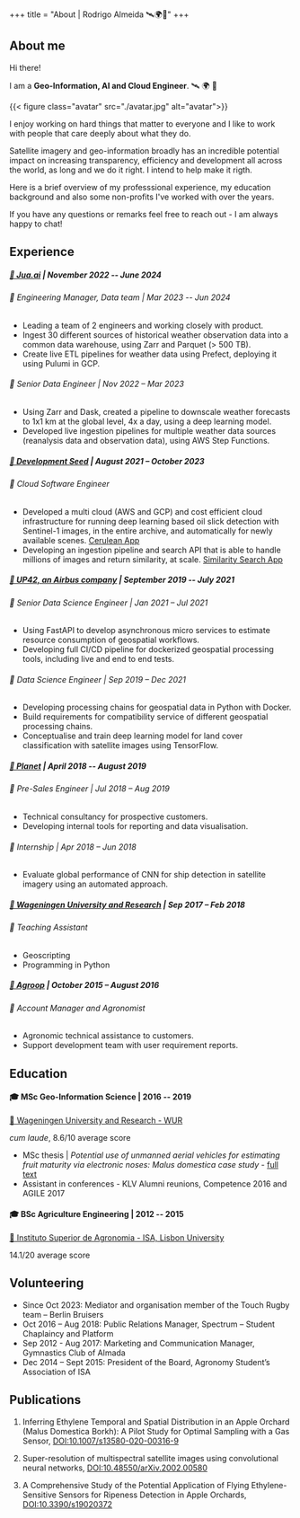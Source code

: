 +++
title = "About | Rodrigo Almeida 🛰️🌍🤖"
+++

## About me

Hi there!

I am a **Geo-Information, AI and Cloud Engineer**. 🛰️ 🌍 🤖

{{< figure class="avatar" src="./avatar.jpg" alt="avatar">}}

I enjoy working on hard things that matter to everyone and I like to work with people that care deeply about what they do. 

Satellite imagery and geo-information broadly has an incredible potential impact on increasing transparency, efficiency and development all across the world, as long and we do it right. I intend to help make it rigth. 

Here is a brief overview of my professsional experience, my education background and also some non-profits I've worked with over the years. 

If you have any questions or remarks feel free to reach out - I am always happy to chat! 

## Experience
##### [🏢 Jua.ai](https://www.jua.ai) | November 2022 -- June 2024
###### 📌 Engineering Manager, Data team | Mar 2023 -- Jun 2024
- Leading a team of 2 engineers and working closely with product.
- Ingest 30 different sources of historical weather observation data into a common data warehouse, using Zarr and Parquet (> 500 TB).
- Create live ETL pipelines for weather data using Prefect, deploying it using Pulumi in GCP.

###### 📌 Senior Data Engineer | Nov 2022 – Mar 2023
- Using Zarr and Dask, created a pipeline to downscale weather forecasts to 1x1 km at the global level, 4x a day, using a deep learning model.
- Developed live ingestion pipelines for multiple weather data sources (reanalysis data and observation data), using AWS Step Functions.

##### [🏢 Development Seed](https://developmentseed.org) | August 2021 – October 2023
###### 📌 Cloud Software Engineer
- Developed a multi cloud (AWS and GCP) and cost efficient cloud infrastructure for running deep learning based oil slick detection with Sentinel-1 images, in the entire archive, and automatically for newly available scenes. [Cerulean App](https://cerulean.skytruth.org)
- Developing an ingestion pipeline and search API that is able to handle millions of images and return similarity, at scale. [Similarity Search App](https://www.earthdata.nasa.gov/dashboard/labs/similarity-search/explore/)

##### [🏢 UP42, an Airbus company](https://up42.com) | September 2019 -- July 2021
###### 📌 Senior Data Science Engineer | Jan 2021 – Jul 2021
- Using FastAPI to develop asynchronous micro services to estimate resource consumption of geospatial workflows.
- Developing full CI/CD pipeline for dockerized geospatial processing tools, including live and end to end tests.

###### 📌 Data Science Engineer | Sep 2019 – Dec 2021
- Developing processing chains for geospatial data in Python with Docker.
- Build requirements for compatibility service of different geospatial processing chains.
- Conceptualise and train deep learning model for land cover classification with satellite images using TensorFlow.

##### [🏢 Planet](https://planet.com) | April 2018 -- August 2019
###### 📌 Pre-Sales Engineer | Jul 2018 – Aug 2019
- Technical consultancy for prospective customers.
- Developing internal tools for reporting and data visualisation.

###### 📌 Internship | Apr 2018 – Jun 2018
- Evaluate global performance of CNN for ship detection in satellite imagery using an automated approach.

##### [🏢 Wageningen University and Research](https://wur.nl) | Sep 2017 – Feb 2018
###### 📌 Teaching Assistant
- Geoscripting
- Programming in Python

##### [🏢 Agroop](https://agroop.net) | October 2015 – August 2016
###### 📌 Account Manager and Agronomist
- Agronomic technical assistance to customers.
- Support development team with user requirement reports.

## Education
#### 🎓 MSc Geo-Information Science | 2016 -- 2019
[🏫 Wageningen University and Research - WUR](https://wur.nl)

*cum laude*, 8.6/10 average score

- MSc thesis | *Potential use of unmanned aerial vehicles for estimating fruit maturity via electronic noses: Malus domestica case study* - [full text](https://library.wur.nl/WebQuery/theses/2249437)
- Assistant in conferences - KLV Alumni reunions, Competence 2016 and AGILE 2017


#### 🎓 BSc Agriculture Engineering | 2012 -- 2015
[🏫 Instituto Superior de Agronomia - ISA, Lisbon University](https://wur.nl) 

14.1/20 average score

## Volunteering
- Since Oct 2023: Mediator and organisation member of the Touch Rugby team – Berlin Bruisers
- Oct 2016 – Aug 2018: Public Relations Manager, Spectrum – Student Chaplaincy and Platform
- Sep 2012 - Aug 2017: Marketing and Communication Manager, Gymnastics Club of Almada
- Dec 2014 – Sept 2015: President of the Board, Agronomy Student’s Association of ISA

## Publications
1. Inferring Ethylene Temporal and Spatial Distribution in an Apple Orchard (Malus Domestica Borkh): A Pilot Study for Optimal Sampling with a Gas Sensor, [DOI:10.1007/s13580-020-00316-9](https://doi.org/10.1007/s13580-020-00316-9)

1. Super-resolution of multispectral satellite images using convolutional neural networks, [DOI:10.48550/arXiv.2002.00580](https://doi.org/10.48550/arXiv.2002.00580)

1. A Comprehensive Study of the Potential Application of Flying Ethylene-Sensitive Sensors for Ripeness Detection in Apple Orchards, [DOI:10.3390/s19020372](https://doi.org/10.3390/s19020372)


